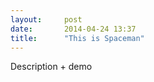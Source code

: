 ```yaml
---
layout:     post
date:       2014-04-24 13:37
title:      "This is Spaceman"
---
```


Description + demo

